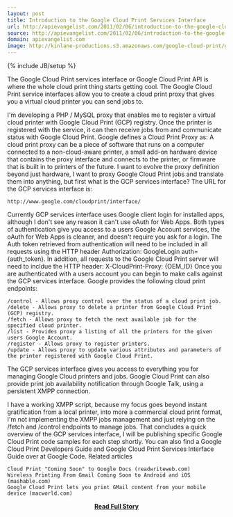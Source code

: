 ```yaml
---
layout: post
title: Introduction to the Google Cloud Print Services Interface
url: http://apievangelist.com/2011/02/06/introduction-to-the-google-cloud-print-services-interface/
source: http://apievangelist.com/2011/02/06/introduction-to-the-google-cloud-print-services-interface/
domain: apievangelist.com
image: http://kinlane-productions.s3.amazonaws.com/google-cloud-print/google-cloud-print.png
---
```

{% include JB/setup %}<p>The Google Cloud Print services interface or Google Cloud Print API is where the whole cloud print thing starts getting cool.
The Google Cloud Print service interfaces allow you to create a cloud print proxy that gives you a virtual cloud printer you can send jobs to.

I'm developing a PHP / MySQL proxy that enables me to register a virtual cloud printer with Google Cloud Print (GCP) registry. Once the printer is registered with the service, it can then receive jobs from and communicate status with Google Cloud Print.
Google defines a Cloud Print Proxy as: A cloud print proxy can be a piece of software that runs on a computer connected to a non-cloud-aware printer, a small add-on hardware device that contains the proxy interface and connects to the printer, or firmware that is built in to printers of the future.
I want to evolve the proxy definition beyond just hardware, I want to proxy Google Cloud Print jobs and translate them into anything, but first what is the GCP services interface?
The URL for the GCP services interface is:

	http://www.google.com/cloudprint/interface/

Currently GCP services interface uses Google client login for installed apps, although I don't see any reason it can't use oAuth for Web Apps.  Both types of authentication give you access to a users Google Account services, the oAuth for Web Apps is cleaner, and doesn't require you ask for a login.
The Auth token retrieved from authentication will need to be included in all requests using the HTTP header Authorization: GoogleLogin auth={auth_token}.
In addition, all requests to the Google Cloud Print server will need to incldue the HTTP header: X-CloudPrint-Proxy: {OEM_ID}
Once you are authenticated with a users account you can begin to make calls against the GCP services interface.  Google provides the following cloud print endpoints:

	/control - Allows proxy control over the status of a cloud print job.
	/delete - Allows proxy to delete a printer from Google Cloud Print (GCP) registry.
	/fetch - Allows proxy to fetch the next available job for the specified cloud printer.
	/list - Provides proxy a listing of all the printers for the given users Google Account.
	/register - Allows proxy to register printers.
	/update - Allows proxy to update various attributes and parameters of the printer registered with Google Cloud Print.

The GCP services interface gives you access to everything you for managing Google Cloud printers and jobs.  Google Cloud Print can also provide print job availability notification through Google Talk, using a persistent XMPP connection.

I have a working XMPP script, because my focus goes beyond instant gratification from a local printer, into more a commercial cloud print format, I'm not implementing the XMPP jobs management and just relying on the /fetch and /control endpoints to manage jobs.
That concludes a quick overview of the GCP services interface, I will be publishing specific Google Cloud Print code samples for each step shortly.  You can also find a Google Cloud Print Developers Guide and Google Cloud Print Services Interface Guide over at Google Code.
Related articles

	Cloud Print "Coming Soon" to Google Docs (readwriteweb.com)
	Wireless Printing From Gmail Coming Soon to Android and iOS (mashable.com)
	Google Cloud Print lets you print GMail content from your mobile device (macworld.com)

</p>
<center><p><a href="http://apievangelist.com/2011/02/06/introduction-to-the-google-cloud-print-services-interface/" style='padding:25px; font-sze:18px; font-weight: bold;'>Read Full Story</a></p></center>
